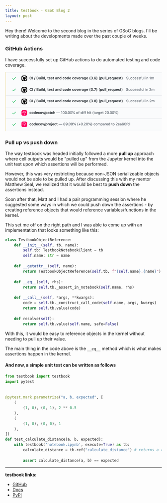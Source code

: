 ```yaml
---
title: testbook - GSoC Blog 2
layout: post
---
```


Hey there! Welcome to the second blog in the series of GSoC blogs. I'll be writing about the developments made
over the past couple of weeks.

### GitHub Actions

I have successfully set up GitHub actions to do automated testing and code coverage.

![GitHub Actions](/assets/gh-actions.png)

### Pull up vs push down

The way testbook was headed initially followed a more **pull up** approach where cell outputs would be "pulled up" from the Jupyter kernel into the unit test upon which assertions will be performed.

However, this was very restricting because non-JSON serializeable objects would not be able to be pulled up. After discussing this with my mentor Matthew Seal, we realized that it would be best to **push down** the assertions instead.

Soon after that, Matt and I had a pair programming session where he suggested some ways in which we could push down the assertions - by creating reference objects that would reference variables/functions in the kernel.

This set me off on the right path and I was able to come up with an implementation that looks something like this:

```python
class TestbookObjectReference:
    def __init__(self, tb, name):
        self.tb: TestbookNotebookClient = tb
        self.name: str = name

    def __getattr__(self, name):
        return TestbookObjectReference(self.tb, f"{self.name}.{name}")

    def __eq__(self, rhs):
        return self.tb._assert_in_notebook(self.name, rhs)

    def __call__(self, *args, **kwargs):
        code = self.tb._construct_call_code(self.name, args, kwargs)
        return self.tb.value(code)

    def resolve(self):
        return self.tb.value(self.name, safe=False)
```

With this, it would be easy to reference objects in the kernel without needing to pull up their value. 

The main thing in the code above is the `__eq__` method which is what makes assertions happen in the kernel.

#### And now, a simple unit test can be written as follows

```python
from testbook import testbook
import pytest


@pytest.mark.parametrize("a, b, expected", [
    (
        (1, 0), (0, 1), 2 ** 0.5
    ),
    (
        (1, 0), (0, 0), 1
    ),
])
def test_calculate_distance(a, b, expected):
    with testbook('notebook.ipynb', execute=True) as tb:
        calculate_distance = tb.ref("calculate_distance") # returns a reference

        assert calculate_distance(a, b) == expected
```

---
**testbook links:**

- [GitHub](https://github.com/nteract/testbook/)
- [Docs](http://test-book.readthedocs.io/)
- [PyPI](https://pypi.org/project/nteract-testbook/)
